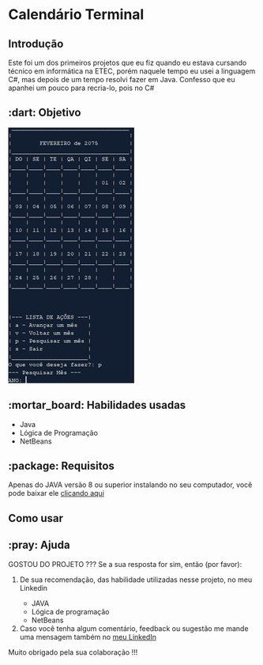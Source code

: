 <h1>Calendário Terminal</h1>
<h2>Introdução</h2>
<p>
  Este foi um dos primeiros projetos que eu fiz quando eu estava cursando técnico em informática na ETEC, porém naquele tempo eu usei a linguagem C#, mas depois de um tempo resolvi fazer em Java. Confesso que eu apanhei um pouco para recria-lo, pois no C#
</p>
<h2>:dart: Objetivo</h2>
<img src="Midia/Tela_principal.png">

<h2>:mortar_board: Habilidades usadas</h2>
<ul>
  <li>Java</li>
  <li>Lógica de Programação</li>
  <li>NetBeans</li>
</ul>

<h2> :package: Requisitos</h2>
<p>Apenas do JAVA versão 8 ou superior instalando no seu computador, você pode baixar ele <a href="https://www.java.com/pt-BR/">clicando aqui</a></p> 
<h2>Como usar</h2>
<h2>:pray: Ajuda</h2>

  <p>
  GOSTOU DO PROJETO ???
  Se a sua resposta for sim, então (por favor):
  </p>
  
  <ol>
  <li>De sua recomendação, das habilidade utilizadas nesse projeto, no meu Linkedin</li>
    <ul>
      <li>  JAVA</li>
      <li>  Lógica de programação</li>
      <li>  NetBeans</li>
    </ul>
  <li>Caso você tenha algum comentário, feedback ou sugestão me mande uma mensagem também no <a href="linkedin.com/in/anderson-correia">meu LinkedIn</a></li>
  </ol>
  
  <p>
  Muito obrigado pela sua colaboração !!!
  </p>
